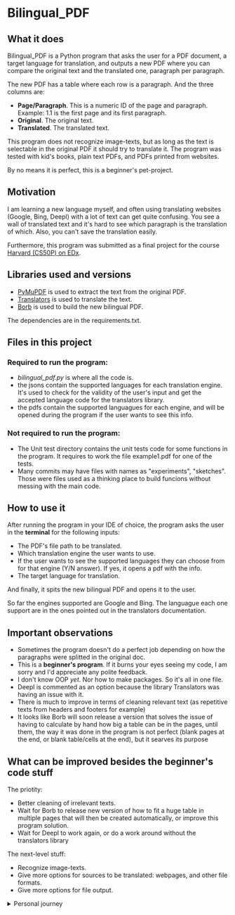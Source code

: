 # Bilingual_PDF

## What it does

Bilingual_PDF is a Python program that asks the user for a PDF document, a target language for translation, and outputs a new PDF where you can compare the original text and the translated one, paragraph per paragraph.

The new PDF has a table where each row is a paragraph. And the three columns are:

- **Page/Paragraph**. This is a numeric ID of the page and paragraph. Example: 1.1 is the first page and its first paragraph.
- **Original**. The original text.
- **Translated**. The translated text.

This program does not recognize image-texts, but as long as the text is selectable in the original PDF it should try to translate it.
The program was tested with kid's books, plain text PDFs, and PDFs printed from websites.

By no means it is perfect, this is a beginner's pet-project.

## Motivation

I am learning a new language myself, and often using translating websites (Google, Bing, Deepl) with a lot of text can get quite confusing. You see a wall of translated text and it's hard to see which paragraph is the translation of which. Also, you can't save the translation easily.

Furthermore, this program was submitted as a final project for the course [Harvard (CS50P) on EDx](https://cs50.harvard.edu/python/2022/).

## Libraries used and versions

- [PyMuPDF](https://pymupdf.readthedocs.io/) is used to extract the text from the original PDF.
- [Translators](https://pypi.org/project/translators/) is used to translate the text.
- [Borb](https://github.com/jorisschellekens/borb) is used to build the new bilingual PDF.

The dependencies are in the requirements.txt.

## Files in this project

### Required to run the program:

- _bilingual_pdf.py_ is where all the code is.
- the jsons contain the supported languages for each translation engine. It's used to check for the validity of the user's input and get the accepted language code for the translators library.
- the pdfs contain the supported languagues for each engine, and will be opened during the program if the user wants to see this info.

### Not required to run the program:

- The Unit test directory contains the unit tests code for some functions in the program. It requires to work the file example1.pdf for one of the tests.
- Many commits may have files with names as "experiments", "sketches". Those were files used as a thinking place to build funcions without messing with the main code.

## How to use it

After running the program in your IDE of choice, the program asks the user in the **terminal** for the following inputs:

- The PDF's file path to be translated.
- Which translation engine the user wants to use.
- If the user wants to see the supported languages they can choose from for that engine (Y/N answer). If yes, it opens a pdf with the info.
- The target language for translation.

And finally, it spits the new bilingual PDF and opens it to the user.

So far the engines supported are Google and Bing. The languague each one support are in the ones pointed out in the translators documentation.

## Important observations

- Sometimes the program doesn't do a perfect job depending on how the paragraphs were splitted in the original doc.
- This is a **beginner's program**. If it burns your eyes seeing my code, I am sorry and I'd appreciate any polite feedback.
- I don't know OOP _yet_. Nor how to make packages. So it's all in one file.
- Deepl is commented as an option because the library Translators was having an issue with it.
- There is much to improve in terms of cleaning relevant text (as repetitive texts from headers and footers for example)
- It looks like Borb will soon release a version that solves the issue of having to calculate by hand how big a table can be in the pages, until them, the way it was done in the program is not perfect (blank pages at the end, or blank table/cells at the end), but it searves its purpose

## What can be improved besides the beginner's code stuff

The priotity:

- Better cleaning of irrelevant texts.
- Wait for Borb to release new version of how to fit a huge table in multiple pages that will then be created automatically, or improve this program solution.
- Wait for Deepl to work again, or do a work around without the translators library

The next-level stuff:

- Recognize image-texts.
- Give more options for sources to be translated: webpages, and other file formats.
- Give more options for file output.

<details>
  <summary>Personal journey</summary>

### What I learned

- I learned a lot about reading documentation, even though 99.99% of all documentation is still very "over 1000 IQ" cryptic to me.
- I learned about unit tests, specially monkeypatch (it took a while to figure this one out).
- My Googleing skills and "let's-adapt-this-stack-overflow-answer" are a lot better.
- I learned a bit about libraries for text extraction and PDF manipulation.
- I started using git.

### What is still on my mind

- I wonder if there was a non-complex (imo) way of outputting the table into a pdf that is not only using borb. Where the text is selectable.
- I wonder if using the webbrowser library is a good way of opening a pdf. I had to set by hand the required pdfs to read-only, because it was easier, but this feels wrong.
- I need to learn how to reference stuff between directories. I mean, CS50 asks to put all in the same directory, but how should I do it if it wasn't the case. No idea.
- I still struggle to know when I am making a function too big and doing too much stuff.
- As much as I wonder what is the balance between commenting for me or for others.
- Sometimes we commit to a way of organizing the data that later we discover that is a pain in the ass, like organizing the dictionaries like I did { page: [list of paragraphs]},just because I wanted to keep track of the location of each paragraph. In conversations with my partner he argued there were better ways. But now a lot is done, and redoing it is so much more work. And so goes life.
- Also seeing that Borb might do the same as PyMuPDF to extract text, but then again, you are already commited. How bad it is to use two libraries when maybe just one was necessary?
- I need to learn OOP. I have a feeling there is a lot of repetition and organization problems that would work better with OOP.

</details>
